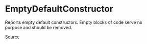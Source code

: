 # EmptyDefaultConstructor

Reports empty default constructors. Empty blocks of code serve no purpose and should be removed.


[Source](https://arturbosch.github.io/detekt/empty-blocks.html#emptydefaultconstructor)
